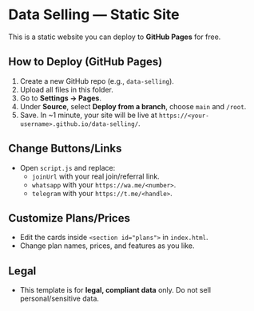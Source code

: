 # Data Selling — Static Site

This is a static website you can deploy to **GitHub Pages** for free.

## How to Deploy (GitHub Pages)

1. Create a new GitHub repo (e.g., `data-selling`).
2. Upload all files in this folder.
3. Go to **Settings → Pages**.
4. Under **Source**, select **Deploy from a branch**, choose `main` and `/root`.
5. Save. In ~1 minute, your site will be live at `https://<your-username>.github.io/data-selling/`.

## Change Buttons/Links
- Open `script.js` and replace:
  - `joinUrl` with your real join/referral link.
  - `whatsapp` with your `https://wa.me/<number>`.
  - `telegram` with your `https://t.me/<handle>`.

## Customize Plans/Prices
- Edit the cards inside `<section id="plans">` in `index.html`.
- Change plan names, prices, and features as you like.

## Legal
- This template is for **legal, compliant data** only. Do not sell personal/sensitive data.
